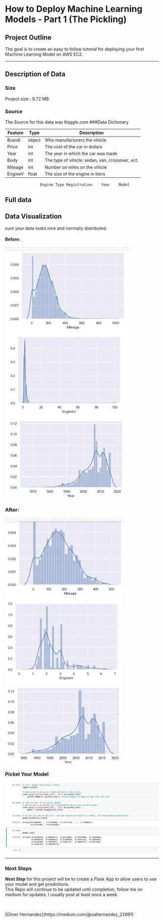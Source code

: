 # How to Deploy Machine Learning Models - Part 1 (The Pickling)



## Project Outline


The goal is to create an easy to follow tutorial for deploying your first Machine Learning Model on AWS EC2. 

---
## Description of Data

### Size
Project size : 9.72 MB

### Source
The Source for this data was Kaggle.com
###Data Dictionary

|Feature|Type|Description|
|---|---|---|
|Brandl|object| Who manufacturers the vihicle|
|Price|int| The cost of the car in dollars |
|Year|int|The year in which the car was made |
|Body|int|The type of vihicle: sedan, van, crossover, ect.|
|Mileage|int| Number on miles on the vihicle |
|EngineV|float| The size of the engine in liters|
					Engine Type	Registration	Year	Model
Full data
---
## Data Visualization
 sure your data looks nice and normally distributed.<br>

#### Before:

<img src="./images/before.png"><br>

### After:
<img src="./images/after.png">


### Pickel Your Model

<img src="./images/pickle.png">

---





### Next Steps
***Next Step*** for this project will be to create a Flask App to allow users to use your model and get predictions.<br>
This Repo will continue to be updated until completion, follow me on medium for updates. I usually post at least once a week.

<br>
<br>
[Oliver Hernandez](https://medium.com/@oahernandez_22691)